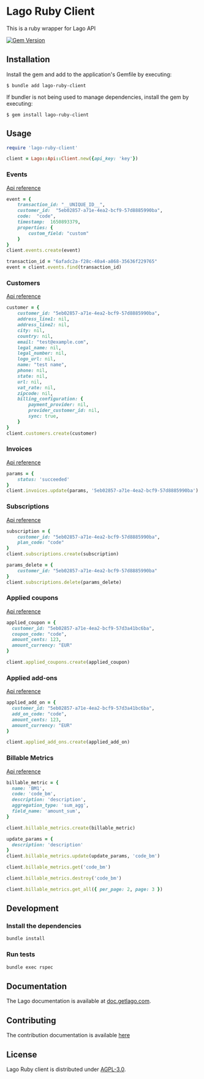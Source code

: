 # Lago Ruby Client

This is a ruby wrapper for Lago API

[![Gem Version](https://badge.fury.io/rb/lago-ruby-client.svg)](https://badge.fury.io/rb/lago-ruby-client)

## Installation

Install the gem and add to the application's Gemfile by executing:

    $ bundle add lago-ruby-client

If bundler is not being used to manage dependencies, install the gem by executing:

    $ gem install lago-ruby-client

## Usage

``` ruby
require 'lago-ruby-client'

client = Lago::Api::Client.new({api_key: 'key'})
```

### Events
[Api reference](https://doc.getlago.com/docs/api/events)

``` ruby
event = {
    transaction_id: "__UNIQUE_ID__",
    customer_id:  "5eb02857-a71e-4ea2-bcf9-57d8885990ba",
    code:  "code",
    timestamp:  1650893379,
    properties: {
        custom_field: "custom"
    }
}
client.events.create(event)
```

``` ruby
transaction_id = "6afadc2a-f28c-40a4-a868-35636f229765"
event = client.events.find(transaction_id)
```

### Customers
[Api reference](https://doc.getlago.com/docs/api/customers/customer-object)

``` ruby
customer = {
    customer_id: "5eb02857-a71e-4ea2-bcf9-57d8885990ba",
    address_line1: nil,
    address_line2: nil,
    city: nil,
    country: nil,
    email: "test@example.com",
    legal_name: nil,
    legal_number: nil,
    logo_url: nil,
    name: "test name",
    phone: nil,
    state: nil,
    url: nil,
    vat_rate: nil,
    zipcode: nil,
    billing_configuration: {
        payment_provider: nil,
        provider_customer_id: nil,
        sync: true,
    }
}
client.customers.create(customer)
```

### Invoices
[Api reference](https://doc.getlago.com/docs/api/invoices/invoice-object)

``` ruby
params = {
    status: 'succeeded'
}
client.invoices.update(params, '5eb02857-a71e-4ea2-bcf9-57d8885990ba')
```

### Subscriptions
[Api reference](https://doc.getlago.com/docs/api/subscriptions/subscription-object)

``` ruby
subscription = {
    customer_id: "5eb02857-a71e-4ea2-bcf9-57d8885990ba",
    plan_code: "code"
}
client.subscriptions.create(subscription)

params_delete = {
    customer_id: "5eb02857-a71e-4ea2-bcf9-57d8885990ba"
}
client.subscriptions.delete(params_delete)
```

### Applied coupons
[Api reference](https://doc.getlago.com/docs/api/applied_coupons/applied-coupon-object)

```ruby
applied_coupon = {
  customer_id: "5eb02857-a71e-4ea2-bcf9-57d3a41bc6ba",
  coupon_code: "code",
  amount_cents: 123,
  amount_currency: "EUR"
}

client.applied_coupons.create(applied_coupon)
```

### Applied add-ons
[Api reference](https://doc.getlago.com/docs/api/applied_add_ons/applied-add-on-object)

```ruby
applied_add_on = {
  customer_id: "5eb02857-a71e-4ea2-bcf9-57d3a41bc6ba",
  add_on_code: "code",
  amount_cents: 123,
  amount_currency: "EUR"
}

client.applied_add_ons.create(applied_add_on)
```

### Billable Metrics
[Api reference](https://doc.getlago.com/docs/api/billable_metrics/billable-metric-object)

```ruby
billable_metric = {
  name: 'BM1',
  code: 'code_bm',
  description: 'description',
  aggregation_type: 'sum_agg',
  field_name: 'amount_sum',
}

client.billable_metrics.create(billable_metric)

update_params = {
  description: 'description'
}
client.billable_metrics.update(update_params, 'code_bm')

client.billable_metrics.get('code_bm')

client.billable_metrics.destroy('code_bm')

client.billable_metrics.get_all({ per_page: 2, page: 3 })
```

## Development

### Install the dependencies

```bash
bundle install
```

### Run tests

```bash
bundle exec rspec
```

## Documentation

The Lago documentation is available at [doc.getlago.com](https://doc.getlago.com/docs/api/intro).

## Contributing

The contribution documentation is available [here](https://github.com/getlago/lago-ruby-client/blob/main/CONTRIBUTING.md)

## License

Lago Ruby client is distributed under [AGPL-3.0](LICENSE).
